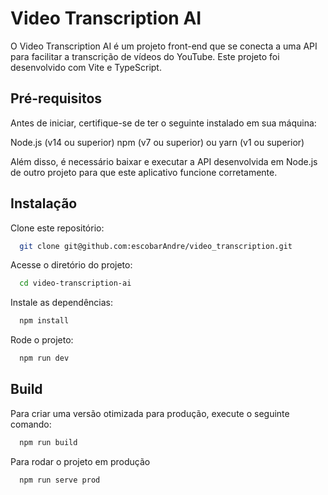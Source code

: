 # Video Transcription AI

O Video Transcription AI é um projeto front-end que se conecta a uma API para facilitar a transcrição de vídeos do YouTube. Este projeto foi desenvolvido com Vite e TypeScript.

## Pré-requisitos
Antes de iniciar, certifique-se de ter o seguinte instalado em sua máquina:

Node.js (v14 ou superior)
npm (v7 ou superior) ou yarn (v1 ou superior)

Além disso, é necessário baixar e executar a API desenvolvida em Node.js de outro projeto para que este aplicativo funcione corretamente.

## Instalação
Clone este repositório:
```bash
  git clone git@github.com:escobarAndre/video_transcription.git
```

Acesse o diretório do projeto:
```bash
  cd video-transcription-ai
```

Instale as dependências:
```bash
  npm install
```

Rode o projeto:
```bash
  npm run dev
```

## Build
Para criar uma versão otimizada para produção, execute o seguinte comando:

```bash
  npm run build
```
Para rodar o projeto em produção
```bash
  npm run serve prod
```